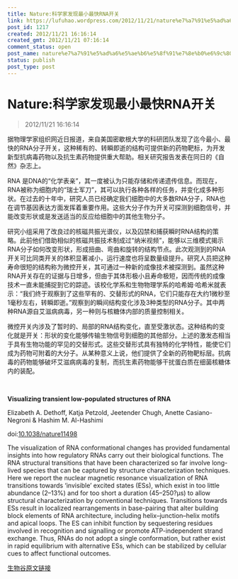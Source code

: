 ```yaml
---
title: Nature:科学家发现最小最快RNA开关
link: https://lufuhao.wordpress.com/2012/11/21/nature%e7%a7%91%e5%ad%a6%e5%ae%b6%e5%8f%91%e7%8e%b0%e6%9c%80%e5%b0%8f%e6%9c%80%e5%bf%abrna%e5%bc%80%e5%85%b3/
post_id: 1217
created: 2012/11/21 16:16:14
created_gmt: 2012/11/21 07:16:14
comment_status: open
post_name: nature%e7%a7%91%e5%ad%a6%e5%ae%b6%e5%8f%91%e7%8e%b0%e6%9c%80%e5%b0%8f%e6%9c%80%e5%bf%abrna%e5%bc%80%e5%85%b3
status: publish
post_type: post
---
```


# Nature:科学家发现最小最快RNA开关

> 2012/11/21 16:16:14

据物理学家组织网近日报道，来自美国密歇根大学的科研团队发现了迄今最小、最快的RNA分子开关，这种稀有的、转瞬即逝的结构可提供新的药物靶标，为开发新型抗病毒药物以及抗生素药物提供重大帮助。相关研究报告发表在同日的《自然》杂志上。

RNA 是DNA的“化学表亲”，其一度被认为只能存储和传递遗传信息。而现在，RNA被称为细胞内的“瑞士军刀”，其可以执行各种各样的任务，并变化成多种形状。在过去的十年中，研究人员已经确定我们细胞中的大多数RNA分子，RNA也在调节基因表达方面发挥着重要作用。这些大分子作为开关可探测到细胞信号，并能改变形状或是发送适当的反应给细胞中的其他生物分子。

研究小组采用了改良过的核磁共振光谱仪，以及囚禁和捕获瞬时RNA结构的策略。此前他们借助相似的核磁共振技术制成过“纳米视频”，能够以三维模式揭示RNA分子如何改变形状，形成扭曲、弯曲和旋转的结构节点。此次观测到的RNA开关可比同类开关的体积显著减小，运行速度也将呈数量级提升。研究人员把这种寿命很短的结构称为微控开关，其可通过一种新的成像技术被探测到。虽然这种RNA开关存在的证据与日增多，但由于其体形极小且寿命极短，因而传统的成像技术一直未能捕捉到它的踪迹。该校化学系和生物物理学系的哈希姆·哈希米就表示：“我们终于观察到了这些罕有的、交替形式的RNA，它们只能存在大约1微秒至1毫秒左右，转瞬即逝。”观察到的瞬间结构变化涉及3种类型的RNA分子。其中两种RNA源自艾滋病病毒，另一种则与核糖体内部的质量控制相关。

微控开关内涉及了暂时的、局部的RNA结构变化，直至受激状态。这种结构的变化就是开关：形状的变化能够传输生物信号到细胞的其他部分。上述的激发态相当于具有生物功能的罕见的交替形式。这些交替形式具有独特的化学特性，能使它们成为药物可附着的大分子。从某种意义上说，他们提供了全新的药物靶标层。抗病毒的药物能够破坏艾滋病病毒的复制，而抗生素药物能够干扰蛋白质在细菌核糖体内的装配。 

 

**Visualizing transient low-populated structures of RNA**

Elizabeth A. Dethoff, Katja Petzold, Jeetender Chugh, Anette Casiano-Negroni & Hashim M. Al-Hashimi 

doi:[10.1038/nature11498](http://www.nature.com/nature/journal/vaop/ncurrent/full/nature11498.html)

The visualization of RNA conformational changes has provided fundamental insights into how regulatory RNAs carry out their biological functions. The RNA structural transitions that have been characterized so far involve long-lived species that can be captured by structure characterization techniques. Here we report the nuclear magnetic resonance visualization of RNA transitions towards ‘invisible’ excited states (ESs), which exist in too little abundance (2–13%) and for too short a duration (45–250?μs) to allow structural characterization by conventional techniques. Transitions towards ESs result in localized rearrangements in base-pairing that alter building block elements of RNA architecture, including helix–junction–helix motifs and apical loops. The ES can inhibit function by sequestering residues involved in recognition and signalling or promote ATP-independent strand exchange. Thus, RNAs do not adopt a single conformation, but rather exist in rapid equilibrium with alternative ESs, which can be stabilized by cellular cues to affect functional outcomes. 

[生物谷原文链接](http://www.bioon.com/biology/Class18/531394.shtml)
